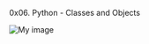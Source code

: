 0x06. Python - Classes and Objects

![My image](https://s3.amazonaws.com/intranet-projects-files/holbertonschool-higher-level_programming+/247/oop-meme.jpg )
